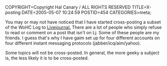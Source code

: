 COPYRIGHT=Copyright Hal Canary / ALL RIGHTS RESERVED
TITLE=X-posting
DATE=2005-05-07 10:24:59
POSTID=454
CATEGORIES=meta;

You may or may not have noticed that I have started cross-posting a subset of the WoHC Log to [Livejournal.](https://www.google.com/search?q=%22hal+canary%22+site%3Alivejournal.com) There are a lot of people who simply refuse to read or comment on a post that isn't on Lj. Some of these people are my friends. I guess that's why I have gaim set up for four different accounts on four different instant messaging protocols (jabber/icq/aim/yahoo).

Some topics will not be cross-posted. In general, the more geeky a subject is, the less likely it is to be cross-posted.
